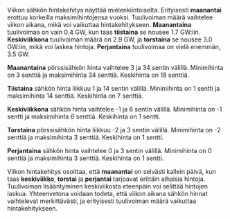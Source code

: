 Viikon sähkön hintakehitys näyttää mielenkiintoiselta. Erityisesti **maanantai** erottuu korkeilla maksimihintojensa vuoksi. Tuulivoiman määrä vaihtelee viikon aikana, mikä voi vaikuttaa hintakehitykseen. **Maanantaina** tuulivoimaa on vain 0.4 GW, kun taas **tiistaina** se nousee 1.7 GW:iin. **Keskiviikkona** tuulivoiman määrä on 2.9 GW, ja **torstaina** se nousee 3.0 GW:iin, mikä voi laskea hintoja. **Perjantaina** tuulivoimaa on vielä enemmän, 3.5 GW.

**Maanantaina** pörssisähkön hinta vaihtelee 3 ja 34 sentin välillä. Minimihinta on 3 senttiä ja maksimihinta 34 senttiä. Keskihinta on 18 senttiä. 

**Tiistaina** sähkön hinta liikkuu 1 ja 14 sentin välillä. Minimihinta on 1 sentti ja maksimihinta 14 senttiä. Keskihinta on 7 senttiä. 

**Keskiviikkona** sähkön hinta vaihtelee -1 ja 6 sentin välillä. Minimihinta on -1 sentti ja maksimihinta 6 senttiä. Keskihinta on 1 sentti. 

**Torstaina** pörssisähkön hinta liikkuu -2 ja 3 sentin välillä. Minimihinta on -2 senttiä ja maksimihinta 3 senttiä. Keskihinta on 1 sentti. 

**Perjantaina** sähkön hinta vaihtelee 0 ja 3 sentin välillä. Minimihinta on 0 senttiä ja maksimihinta 3 senttiä. Keskihinta on 1 sentti. 

Viikon hintakehitys osoittaa, että **maanantai** on selvästi kallein päivä, kun taas **keskiviikko**, **torstai** ja **perjantai** tarjoavat erittäin alhaisia hintoja. Tuulivoiman lisääntyminen keskiviikosta eteenpäin voi selittää hintojen laskua. Yhteenvetona voidaan todeta, että viikon aikana sähkön hinnat vaihtelevat merkittävästi, ja erityisesti tuulivoiman määrä vaikuttaa hintakehitykseen.